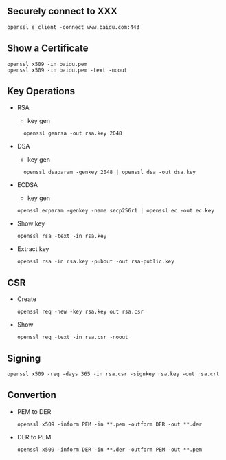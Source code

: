 ## Securely connect to XXX
```
openssl s_client -connect www.baidu.com:443
```
## Show a Certificate
```
openssl x509 -in baidu.pem
openssl x509 -in baidu.pem -text -noout
```



## Key Operations
- RSA
  - key gen
  ```
    openssl genrsa -out rsa.key 2048
  ```
- DSA
  - key gen
  ```
    openssl dsaparam -genkey 2048 | openssl dsa -out dsa.key 
  ```

- ECDSA
  - key gen
  ```
  openssl ecparam -genkey -name secp256r1 | openssl ec -out ec.key
  ```

- Show key
  ```
  openssl rsa -text -in rsa.key 
  ```
  
- Extract key
  ```
  openssl rsa -in rsa.key -pubout -out rsa-public.key
  ```
  
## CSR
- Create
  ```
  openssl req -new -key rsa.key out rsa.csr
  ``` 
- Show
  ```
  openssl req -text -in rsa.csr -noout
  ```
  
## Signing
```
openssl x509 -req -days 365 -in rsa.csr -signkey rsa.key -out rsa.crt
```

## Convertion
- PEM to DER
  ```
  openssl x509 -inform PEM -in **.pem -outform DER -out **.der
  ```
- DER to PEM
  ```
  openssl x509 -inform DER -in **.der -outform PEM -out **.pem
  ```






